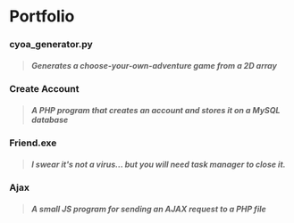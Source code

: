 # Portfolio

### cyoa_generator.py
> ##### Generates a choose-your-own-adventure game from a 2D array
### Create Account
> ##### A PHP program that creates an account and stores it on a MySQL database
### Friend.exe
> ##### I swear it's not a virus... but you will need task manager to close it.
### Ajax
> ##### A small JS program for sending an AJAX request to a PHP file
